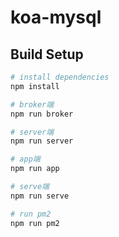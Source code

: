 # koa-mysql

## Build Setup

``` bash
# install dependencies
npm install

# broker端
npm run broker

# server端
npm run server

# app端
npm run app

# serve端
npm run serve

# run pm2
npm run pm2
